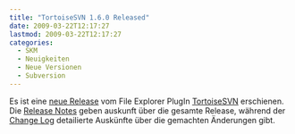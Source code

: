 ```yaml
---
title: "TortoiseSVN 1.6.0 Released"
date: 2009-03-22T12:17:27
lastmod: 2009-03-22T12:17:27
categories:
  - SKM
  - Neuigkeiten
  - Neue Versionen
  - Subversion
---
```

Es ist eine <a href="http://tortoisesvn.net/node/364">neue Release</a> vom File Explorer PlugIn <a href="http://tortoisesvn.net">TortoiseSVN</a> erschienen. Die <a href="http://tortoisesvn.tigris.org/tsvn_1.6_releasenotes.html">Release Notes</a> geben auskunft über die gesamte Release, während der <a href="http://sourceforge.net/project/shownotes.php?release_id=669833">Change Log</a> detailierte Auskünfte über die gemachten Änderungen gibt.
